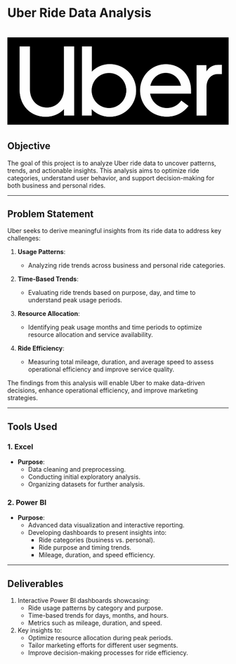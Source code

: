 # **Uber Ride Data Analysis**
# ![Banner](Uber.png)
## **Objective**
The goal of this project is to analyze Uber ride data to uncover patterns, trends, and actionable insights. This analysis aims to optimize ride categories, understand user behavior, and support decision-making for both business and personal rides.

---

## **Problem Statement**
Uber seeks to derive meaningful insights from its ride data to address key challenges:

1. **Usage Patterns**:
   - Analyzing ride trends across business and personal ride categories.

2. **Time-Based Trends**:
   - Evaluating ride trends based on purpose, day, and time to understand peak usage periods.

3. **Resource Allocation**:
   - Identifying peak usage months and time periods to optimize resource allocation and service availability.

4. **Ride Efficiency**:
   - Measuring total mileage, duration, and average speed to assess operational efficiency and improve service quality.

The findings from this analysis will enable Uber to make data-driven decisions, enhance operational efficiency, and improve marketing strategies.

---

## **Tools Used**

### **1. Excel**
- **Purpose**:
  - Data cleaning and preprocessing.
  - Conducting initial exploratory analysis.
  - Organizing datasets for further analysis.

### **2. Power BI**
- **Purpose**:
  - Advanced data visualization and interactive reporting.
  - Developing dashboards to present insights into:
    - Ride categories (business vs. personal).
    - Ride purpose and timing trends.
    - Mileage, duration, and speed efficiency.

---

## **Deliverables**
1. Interactive Power BI dashboards showcasing:
   - Ride usage patterns by category and purpose.
   - Time-based trends for days, months, and hours.
   - Metrics such as mileage, duration, and speed.
2. Key insights to:
   - Optimize resource allocation during peak periods.
   - Tailor marketing efforts for different user segments.
   - Improve decision-making processes for ride efficiency.
